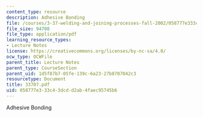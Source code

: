 ```yaml
---
content_type: resource
description: Adhesive Bonding
file: /courses/3-37-welding-and-joining-processes-fall-2002/058777e333c43dcdd2ab4faec95745b6_33707.pdf
file_size: 94708
file_type: application/pdf
learning_resource_types:
- Lecture Notes
license: https://creativecommons.org/licenses/by-nc-sa/4.0/
ocw_type: OCWFile
parent_title: Lecture Notes
parent_type: CourseSection
parent_uid: 1d5f87b7-05fe-139c-6a23-27b8707042c3
resourcetype: Document
title: 33707.pdf
uid: 058777e3-33c4-3dcd-d2ab-4faec95745b6
---
```

Adhesive Bonding